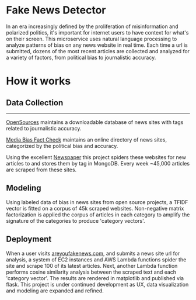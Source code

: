 Fake News Detector
==============

In an era increasingly defined by the proliferation of misinformation and polarized politics, it's important for internet users to have context for what's on their screen. This microservice uses natural language processing to analyze patterns of bias on any news website in real time. Each time a url is submitted, dozens of the most recent articles are collected and analyzed for a variety of factors, from political bias to journalistic accuracy. 

# How it works


## Data Collection
--------

[OpenSources](http://www.opensources.co/) maintains a downloadable database of news sites with tags related to journalistic accuracy.


[Media Bias Fact Check](https://mediabiasfactcheck.com/)  maintains an online directory of news sites, categorized by the political bias and accuracy.


Using the excellent  [Newspaper](https://github.com/codelucas/newspaper)  this project spiders these websites for new articles to and stores them by tag in MongoDB. Every week ~45,000 articles are scraped from these sites.

Modeling
--------

Using labeled data of bias in news sites from open source projects, a TFIDF vector is fitted on a corpus of 45k scraped websites. Non-negative matrix factorization is applied the corpus of articles in each category to amplify the signature of the categories to produce 'category vectors'. 


Deployment
----------

When a user	 visits [areyoufakenews.com](http://areyoufakenews.com/), and submits a news site url for analysis, a system of EC2 instances and AWS Lambda functions spider the site and scrape 100 of its latest articles. Next, another Lambda function performs cosine similarity analysis between the scraped text and each 'category vector'. The results are rendered in matplotlib and published via flask. This project is under continued development as UX, data visualization and modeling are expanded and refined.




